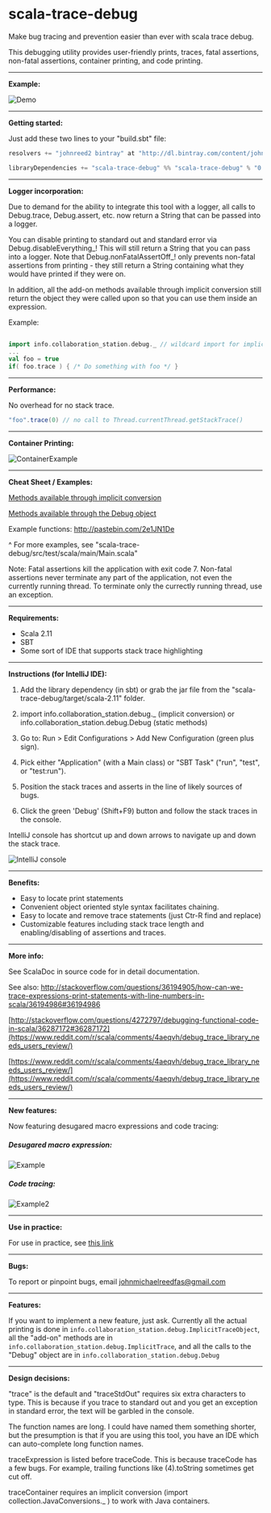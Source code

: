 # scala-trace-debug
Make bug tracing and prevention easier than ever with scala trace debug. 

This debugging utility provides user-friendly prints, traces, fatal assertions, non-fatal assertions, container printing, and code printing.

____________________________________________________________________________________________________________________

**Example:**

![Demo](http://s9.postimg.org/ssuso8f4f/Example_Screenshot_Highlight.png)

____________________________________________________________________________________________________________________

**Getting started:**

Just add these two lines to your "build.sbt" file:

```scala
resolvers += "johnreed2 bintray" at "http://dl.bintray.com/content/johnreed2/maven"

libraryDependencies += "scala-trace-debug" %% "scala-trace-debug" % "0.1.7"
```

____________________________________________________________________________________________________________________

**Logger incorporation:**

Due to demand for the ability to integrate this tool with a logger, all calls to Debug.trace, Debug.assert, etc. now return a String that can be passed into a logger. 

You can disable printing to standard out and standard error via Debug.disableEverything_! This will still return a String that you can pass into a logger. Note that Debug.nonFatalAssertOff_! only prevents non-fatal assertions from printing - they still return a String containing what they would have printed if they were on.

In addition, all the add-on methods available through implicit conversion still return the object they were called upon so that you can use them inside an expression.

Example:

```scala

import info.collaboration_station.debug._ // wildcard import for implicit conversion
...
val foo = true
if( foo.trace ) { /* Do something with foo */ }

```

____________________________________________________________________________________________________________________

**Performance:**

No overhead for no stack trace. 

```scala
"foo".trace(0) // no call to Thread.currentThread.getStackTrace()
```

____________________________________________________________________________________________________________________

**Container Printing:**

![ContainerExample](http://i.imgur.com/IMk1CnM.png)

____________________________________________________________________________________________________________________
**Cheat Sheet / Examples:**

[Methods available through implicit conversion](http://collaboration-station.info/debug/index.html#info.collaboration_station.debug.package$$ImplicitTrace)

[Methods available through the Debug object](http://ec2-52-87-157-20.compute-1.amazonaws.com/#info.collaboration_station.debug.Debug$)

Example functions: http://pastebin.com/2e1JN1De

^ For more examples, see "scala-trace-debug/src/test/scala/main/Main.scala"

Note: Fatal assertions kill the application with exit code 7. Non-fatal assertions never terminate any part of the application, not even the currently running thread. To terminate only the currectly running thread, use an exception.

____________________________________________________________________________________________________________________

**Requirements:**

- Scala 2.11
- SBT
- Some sort of IDE that supports stack trace highlighting

____________________________________________________________________________________________________________________

**Instructions (for IntelliJ IDE):**

1. Add the library dependency (in sbt) or grab the jar file from the "scala-trace-debug/target/scala-2.11" folder.

2. import info.collaboration_station.debug._ (implicit conversion) or info.collaboration_station.debug.Debug (static methods)

3. Go to: Run > Edit Configurations > Add New Configuration (green plus sign).

4. Pick either "Application" (with a Main class) or "SBT Task" ("run", "test", or "test:run").

5. Position the stack traces and asserts in the line of likely sources of bugs.

6. Click the green 'Debug' (Shift+F9) button and follow the stack traces in the console. 
 
IntelliJ console has shortcut up and down arrows to navigate up and down the stack trace.

![IntelliJ console](http://s29.postimg.org/ud0knou1j/debug_Screenshot_Crop.png)

____________________________________________________________________________________________________________________

**Benefits:**

- Easy to locate print statements
- Convenient object oriented style syntax facilitates chaining.
- Easy to locate and remove trace statements (just Ctr-R find and replace)
- Customizable features including stack trace length and enabling/disabling of assertions and traces.
____________________________________________________________________________________________________________________


**More info:**

See ScalaDoc in source code for in detail documentation.

See also: http://stackoverflow.com/questions/36194905/how-can-we-trace-expressions-print-statements-with-line-numbers-in-scala/36194986#36194986

[http://stackoverflow.com/questions/4272797/debugging-functional-code-in-scala/36287172#36287172](https://www.reddit.com/r/scala/comments/4aeqvh/debug_trace_library_needs_users_review/)

[https://www.reddit.com/r/scala/comments/4aeqvh/debug_trace_library_needs_users_review/](https://www.reddit.com/r/scala/comments/4aeqvh/debug_trace_library_needs_users_review/)


____________________________________________________________________________________________________________________

**New features:**

Now featuring desugared macro expressions and code tracing:

##### Desugared macro expression:

![Example](http://i.imgur.com/D1jLiaa.png)

##### Code tracing:

![Example2](http://i.imgur.com/pdey7Jk.png)

____________________________________________________________________________________________________________________

**Use in practice:**

For use in practice, see [this link](http://pastebin.com/GSjxYQ70)

____________________________________________________________________________________________________________________


**Bugs:**

To report or pinpoint bugs, email johnmichaelreedfas@gmail.com

____________________________________________________________________________________________________________________

**Features:**

If you want to implement a new feature, just ask. Currently all the actual printing is done in `info.collaboration_station.debug.ImplicitTraceObject`, all the "add-on" methods are in 
`info.collaboration_station.debug.ImplicitTrace`, and all the calls to the "Debug" object are in 
`info.collaboration_station.debug.Debug`

____________________________________________________________________________________________________________________


**Design decisions:**

"trace" is the default and "traceStdOut" requires six extra characters to type. This is because if you trace to standard out and you get an exception in standard error, the text will be garbled in the console.

The function names are long. I could have named them something shorter, but the presumption is that if you are using this tool, you have an IDE which can auto-complete long function names.

traceExpression is listed before traceCode. This is because traceCode has a few bugs. For example, trailing functions like (4).toString sometimes get cut off.

traceContainer requires an implicit conversion (import collection.JavaConversions._ ) to work with Java containers.
